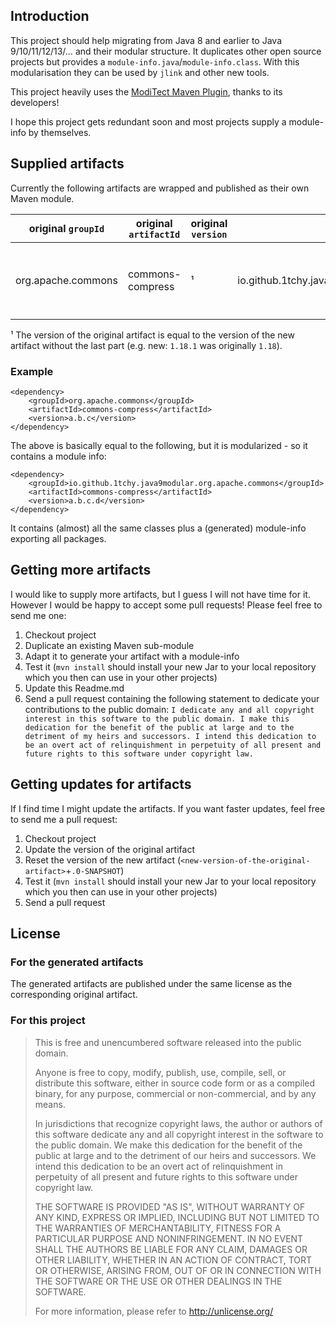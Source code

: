 ## Introduction

This project should help migrating from Java 8 and earlier to Java 9/10/11/12/13/… and their modular structure. It duplicates other open source projects but provides a `module-info.java`/`module-info.class`. With this modularisation they can be used by `jlink` and other new tools.

This project heavily uses the [ModiTect Maven Plugin](https://github.com/moditect/moditect), thanks to its developers!

I hope this project gets redundant soon and most projects supply a module-info by themselves.

## Supplied artifacts
Currently the following artifacts are wrapped and published as their own Maven module.

| original `groupId` | original `artifactId` | original `version` | new `groupId` | new `artifactId` | new `version` | Notes |
|--------------------|-----------------------|--------------------|---------------|------------------|---------------|-------|
| org.apache.commons | commons-compress | ¹ | io.github.1tchy.java9modular.org.apache.commons | commons-compress | ![Maven Central](https://img.shields.io/maven-central/v/io.github.1tchy.java9modular.org.apache.commons/commons-compress?label=Latest%20version) | Also comes with the `org.tukaani` artifact to support xz-compression. |
¹ The version of the original artifact is equal to the version of the new artifact without the last part (e.g. new: `1.18.1` was originally `1.18`).
### Example
```
<dependency>
    <groupId>org.apache.commons</groupId>
    <artifactId>commons-compress</artifactId>
    <version>a.b.c</version>
</dependency>
```
The above is basically equal to the following, but it is modularized - so it contains a module info:
```
<dependency>
    <groupId>io.github.1tchy.java9modular.org.apache.commons</groupId>
    <artifactId>commons-compress</artifactId>
    <version>a.b.c.d</version>
</dependency>
```
It contains (almost) all the same classes plus a (generated) module-info exporting all packages.

## Getting more artifacts
I would like to supply more artifacts, but I guess I will not have time for it. However I would be happy to accept some pull requests! Please feel free to send me one:

1. Checkout project
1. Duplicate an existing Maven sub-module
1. Adapt it to generate your artifact with a module-info
1. Test it (`mvn install` should install your new Jar to your local repository which you then can use in your other projects)
1. Update this Readme.md
1. Send a pull request containing the following statement to dedicate your contributions to the public domain: `I dedicate any and all copyright interest in this software to the public domain. I make this dedication for the benefit of the public at large and to the detriment of my heirs and successors. I intend this dedication to be an overt act of relinquishment in perpetuity of all present and future rights to this software under copyright law.`

## Getting updates for artifacts
If I find time I might update the artifacts. If you want faster updates, feel free to send me a pull request:

1. Checkout project
1. Update the version of the original artifact
1. Reset the version of the new artifact (`<new-version-of-the-original-artifact>`+`.0-SNAPSHOT`)
1. Test it (`mvn install` should install your new Jar to your local repository which you then can use in your other projects)
1. Send a pull request

## License
### For the generated artifacts
The generated artifacts are published under the same license as the corresponding original artifact.

### For this project
> This is free and unencumbered software released into the public domain.
>
> Anyone is free to copy, modify, publish, use, compile, sell, or distribute this software, either in source code form or as a compiled binary, for any purpose, commercial or non-commercial, and by any means.
>
> In jurisdictions that recognize copyright laws, the author or authors of this software dedicate any and all copyright interest in the software to the public domain. We make this dedication for the benefit of the public at large and to the detriment of our heirs and successors. We intend this dedication to be an overt act of relinquishment in perpetuity of all present and future rights to this software under copyright law.
>
> THE SOFTWARE IS PROVIDED "AS IS", WITHOUT WARRANTY OF ANY KIND, EXPRESS OR IMPLIED, INCLUDING BUT NOT LIMITED TO THE WARRANTIES OF MERCHANTABILITY, FITNESS FOR A PARTICULAR PURPOSE AND NONINFRINGEMENT. IN NO EVENT SHALL THE AUTHORS BE LIABLE FOR ANY CLAIM, DAMAGES OR OTHER LIABILITY, WHETHER IN AN ACTION OF CONTRACT, TORT OR OTHERWISE, ARISING FROM, OUT OF OR IN CONNECTION WITH THE SOFTWARE OR THE USE OR OTHER DEALINGS IN THE SOFTWARE.
>
> For more information, please refer to <http://unlicense.org/>

